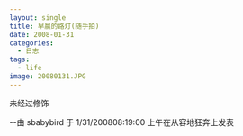 ```yaml
---
layout: single
title: 早晨的路灯(随手拍)
date: 2008-01-31
categories:
  - 日志
tags:
  - life
image: 20080131.JPG
---
```


未经过修饰

--由 sbabybird 于 1/31/200808&#58;19&#58;00 上午在从容地狂奔上发表
